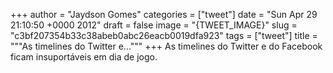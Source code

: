 
+++
author = "Jaydson Gomes"
categories = ["tweet"]
date = "Sun Apr 29 21:10:50 +0000 2012"
draft = false
image = "{TWEET_IMAGE}"
slug = "c3bf207354b33c38abeb0abc26eacb0019dfa923"
tags = ["tweet"]
title = """As timelines do Twitter e..."""
+++
As timelines do Twitter e do Facebook ficam insuportáveis em dia de jogo.

